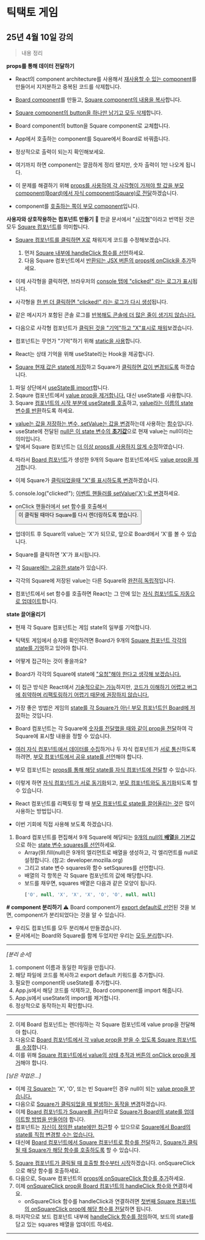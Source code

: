 # 틱택토 게임

## 25년 4월 10일 강의
> 내용 정리

**props를 통해 데이터 전달하기**
- React의 component architecture를 사용해서 <u>재사용할 수 있는 component</u>를 만들어서 지저분하고 중복된 코드를 삭제합니다.
- <u>Board component</u>를 만들고, <u>Square component의 내용을 복사</u>합니다.
- <u>Square component의 button을 하나만 남기고 모두 삭제</u>합니다.
- Board component의 button을 Square component로 교체합니다.
- App에서 호출하는 component를 Square에서 Board로 바꿔줍니다.
- 정상적으로 출력이 되는지 확인해보세요.

- 여기까지 하면 component는 깔끔하게 정리 됐지만, 숫자 출력이 1만 나오게 됩니다.
- 이 문제를 해결하기 위해 <u>props를 사용하여 각 사각형이 가져야 할 값을 부모 component(Board)에서 자식 component(Square)로 전달</u>하겠습니다.
- component를 <u>호출하는 쪽이 부모 component</u>입니다.

**사용자와 상호작용하는 컴포넌트 만들기**
🚨 한글 문서에서 "<u>사각형</u>"이라고 번역된 것은 모두 <u>Square 컴포넌트</u>를 의미합니다.
- <u>Square 컴포넌트를 클릭하면 X로</u> 채워지게 코드를 수정해보겠습니다.
    1. 먼저 <u>Square 내부에 handleClick 함수를 선언</u>하세요.
    2. 다음 Square 컴포넌트에서 <u>반환되는 JSX 버튼의 props에 onClick을 추가</u>하세요.

- 이제 사각형을 클릭하면, 브라우저의 <u>console 탭에 "clicked!" 라는 로그가 표시</u>됩니다.
- 사각형을 <u>한 번 더 클릭하면 "clicked!" 라는 로그가 다시 생성</u>됩니다.
- 같은 메시지가 포함된 콘솔 로그를 <u>반복해도 콘솔에 더 많은 줄이 생기지 않습니다.</u>

- 다음으로 사각형 컴포넌트가 <u>클릭된 것을 "기억"하고 "X"표시로 채워</u>보겠습니다.
- 컴포넌트는 무언가 "기억"하기 위해 <u>static을 사용</u>합니다.
- React는 상태 기억을 위해 useState라는 Hook</u>을 제공합니다.
- <u>Square 현재 값은 state에 저장</u>하고 Square가 <u>클릭하면 값이 변경되도록</u> 하겠습니다.

1. 파일 상단에서 <u>useState를 import</u>합니다.
2. Sqaure 컴포넌트에서 <u>value prop을 제거합니다.</u> 대신 useState를 사용합니다.
3. Square <u>컴포넌트의 시작 부분에 useState를 호출</u>하고, <u>value라는 이름의 state 변수를 반환</u>하도록 하세요.

- <u>value는 값을 저장하는 변수, setValue는 값을 변경</u>하는데 사용하는 <u>함수</u>입니다.
- useState에 전달된 <u>null은 이 state 변수의 <b>초기값</b></u>으로 현재 value는 null이라는 의미입니다.
- 앞에서 Square 컴포넌트는 <u>더 이상 props를 사용하지 않게 수정</u>하였습니다.

4. 따라서 <u>Board 컴포넌트</u>가 생성한 9개의 Square 컴포넌트에서도 <u>value prop을 제거</u>합니다.

- 이제 Square가 <u>클릭되었을때 "X"를 표시하도록 변경</u>하겠습니다.

5. console.log("clicked!"); <u>이벤트 핸들러를 setValue('X');로 변경</u>하세요.

- onClick 핸들러에서 set 함수를 호출해서 <button>이 클릭될 때마다 Square를 다시 렌더링하도록 했습니다.
- 업데이트 후 Square의 value는 'X'가 되므로, 앞으로 Board에서 'X'를 볼 수 있습니다.
- Square를 클릭하면 'X'가 표시됩니다.

- 각 <u>Square에는 고유한 state</u>가 있습니다.
- 각각의 Square에 저장된 value는 다른 Square와 <u>완전히 독립적</u>입니다.
- 컴포넌트에서 set 함수를 호출하면 React는 그 안에 있는 <u>자식 컴포넌트도 자동으로 업데이트</u>합니다.

**state 끌어올리기**
- 현재 각 Square 컴포넌트는 게임 state의 일부를 기억합니다.
- 틱택토 게임에서 승자를 확인하려면 Board가 9개의 <u>Square 컴포넌트 각각의 state를 기억</u>하고 있어야 합니다.

- 어떻게 접근하는 것이 좋을까요?
- Board가 각각의 Square에 state에 <u>"요청"해야 한다고 생각해 보겠습니다.</u>
- 이 접근 방식은 React에서 <u>기술적으로는 가능</u>하지만, <u>코드가 이해하기 어렵고 버그에 취약하며 리팩토링하기 어렵기 때문에 권장하지 않습니다.</u>

- 가장 좋은 방법은 게임의 <u>state를 각 Square가 아닌 부모 컴포넌트인 Board에 저장</u>하는 것입니다.
- Board 컴포넌트는 각 Square에 <u>숫자를 전달했을 때와 같이 prop을 전달</u>하여 각 Square에 표시할 내용을 정할 수 있습니다.

- <u>여러 자식 컴포넌트에서 데이터를 수집</u>하거나 두 자식 컴포넌트가 <u>서로 통신</u>하도록 하려면, <u>부모 컴포넌트에서 공유 state를 선언</u>해야 합니다.
- 부모 컴포넌트는 <u>props를 통해 해당 state를 자식 컴포넌트에 전달</u>할 수 있습니다.
- 이렇게 하면 <u>자식 컴포넌트가 서로 동기화</u>되고, <u>부모 컴포넌트와도 동기화</u>되도록 할 수 있습니다.

- React 컴포넌트를 리팩토링 할 때 <u>부모 컴포넌트로 state를 끌어올리는 것</u>은 많이 사용하는 방법입니다.
- 이번 기회에 직접 사용해 보도록 하겠습니다.

1. Board 컴포넌트를 편집해서 9개 Square에 해당되는 <u>9개의 null의 <b>배열</b>을 기본값</u>으로 하는 <u>state 변수 squares를 선언</u>하세요.
    - Array(9).fill(null)은 9개의 엘리먼트로 배열을 생성하고, 각 엘리먼트를 null로 설정합니다. (참고: developer.mozilla.org)
    - 그리고 state 변수 squares와 함수 setSqaures를 선언합니다.
    - 배열의 각 항목은 각 Square 컴포넌트의 값에 해당합니다.
    - 보드를 채우면, squares 배열은 다음과 같은 모양이 됩니다.
        ```javascript
        ['O', null, 'X', 'X', 'X', 'O', 'O', null, null]
        ```

**# component 분리하기**
⚠ Board component가 <u>export default로 선언</u>된 것을 보면, component가 분리되었다는 것을 알 수 있습니다.
- 우리도 컴포넌트를 모두 분리해서 만들겠습니다.
- 문서에서는 Board와 Square를 함께 두었지만 우리는 <u>모두 분리</u>합니다.

---
*[분리 순서]*
1. component 이름과 동일한 파일을 만듭니다.
2. 해당 파일에 코드를 복사하고 export default 키워드를 추가합니다.
3. 필요한 component와 useState를 추가합니다.
4. App.js에서 해당 코드를 삭제하고, Board component를 import 해줍니다.
5. App.js에서 useState의 import를 제거합니다.
6. 정상적으로 동작하는지 확인합니다.
---

2. 이제 Board 컴포넌트는 렌더링하는 각 Square 컴포넌트에 value prop을 전달해야 합니다.
3. 다음으로 <u>Board 컴포넌트에서 각 value prop을 받을 수 있도록 Square 컴포넌트를 수정</u>합니다.
4. 이를 위해 <u>Square 컴포넌트에서 value의 상태 추적과 버튼의 onClick prop을 제거</u>해야 합니다.

*[남은 작업은...]*
- 이제 <u>각 Square는</u> 'X', 'O', 또는 빈 Square인 경우 null이 되는 <u>value prop을 받습니다.</u>
- 다음으로 <u>Square가 클릭되었을 때 발생하는 동작을 변경</u>하겠습니다.
- 이제 <u>Board 컴포넌트가 Square를 관리</u>하므로 <u>Square가 Board의 state를 업데이트할 방법을 만들어야</u> 합니다.
- 컴포넌트는 <u>자신이 정의한 state에만 접근</u>할 수 있으므로 <u>Square에서 Board의 state를 직접 변경할 수는 없습니다.</u>
- 대신에 <u>Board 컴포넌트에서 Square 컴포넌트로 함수를 전달</u>하고, <u>Square가 클릭될 때 Square가 해당 함수를 호출하도록</u> 할 수 있습니다.

5. <u>Square 컴포넌트가 클릭될 때 호출할 함수부터 시작</u>하겠습니다. onSquareClick으로 해당 함수를 호출</u>하세요.
6. 다음으로, Square 컴포넌트의 <u>props에 onSquareClick 함수를 추가</u>하세요.
7. 이제 <u>onSquareClick prop을 Board 컴포넌트의 handleClick 함수와 연결</u>하세요.
    - onSquareClick 함수를 handleClick과 연결하려면 <u>첫번째 Square 컴포넌트의 onSquareClick prop에 해당 함수를 전달</u>하면 됩니다.
8. 마지막으로 보드 컴포넌트 내부에 <u>handleClick 함수를 정의</u>하여, 보드의 state를 담고 있는 squares 배열을 업데이트 하세요.

<hr>